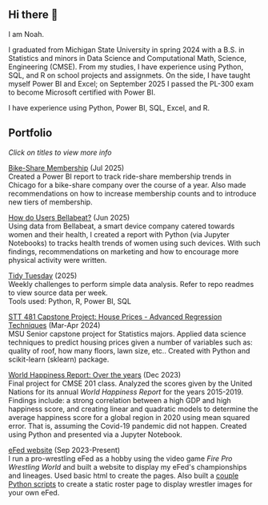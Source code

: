 ## Hi there 👋
I am Noah.

I graduated from Michigan State University in spring 2024 with a B.S. in Statistics and minors in Data Science and Computational Math, Science, Engineering (CMSE). From my studies, I have experience using Python, SQL, and R on school projects and assignmets. On the side, I have taught myself Power BI and Excel; on September 2025 I passed the PL-300 exam to become Microsoft certified with Power BI.

I have experience using Python, Power BI, SQL, Excel, and R.

## Portfolio
*Click on titles to view more info*

[Bike-Share Membership](https://github.com/leenoah390/coursera-case-studies/blob/main/Case%20Study%201%20City%20Bikes.md) (Jul 2025)\
Created a Power BI report to track ride-share membership trends in Chicago for a bike-share company over the course of a year. Also made recommendations on how to increase membership counts and to introduce new tiers of membership.

[How do Users Bellabeat?](https://github.com/leenoah390/coursera-case-studies/blob/main/Case%20Study%202%20Bellabeat.ipynb) (Jun 2025)\
Using data from Bellabeat, a smart device company catered towards women and their health, I created a report with Python (via Jupyter Notebooks) to tracks health trends of women using such devices. With such findings, recommendations on marketing and how to encourage more physical activity were written.

[Tidy Tuesday](https://github.com/leenoah390/tidytuesday_practice) (2025)\
Weekly challenges to perform simple data analysis. Refer to repo readmes to view source data per week.\
Tools used: Python, R, Power BI, SQL

[STT 481 Capstone Project: House Prices - Advanced Regression Techniques](https://github.com/leenoah390/stt481_house_project) (Mar-Apr 2024)\
MSU Senior capstone project for Statistics majors. Applied data science techniques to predict housing prices given a number of variables such as: quality of roof, how many floors, lawn size, etc.. Created with Python and scikit-learn (sklearn) package.

[World Happiness Report: Over the years](https://github.com/leenoah390/World_Happiness_Report/blob/main/world_happiness_report_all.ipynb) (Dec 2023)\
Final project for CMSE 201 class. Analyzed the scores given by the United Nations for its annual *World Happiness Report* for the years 2015-2019. Findings include: a strong correlation between a high GDP and high happiness score, and creating linear and quadratic models to determine the average happiness score for a global region in 2020 using mean squared error. That is, assuming the Covid-19 pandemic did not happen. Created using Python and presented via a Jupyter Notebook.

[eFed website](https://leenoah390.github.io/) (Sep 2023-Present)\
I run a pro-wrestling eFed as a hobby using the video game *Fire Pro Wrestling World* and built a website to display my eFed's championships and lineages. Used basic html to create the pages. Also built a [couple Python scripts](https://github.com/leenoah390/fpww_roster_builder) to create a static roster page to display wrestler images for your own eFed.

<!--
**leenoah390/leenoah390** is a ✨ _special_ ✨ repository because its `README.md` (this file) appears on your GitHub profile.

Here are some ideas to get you started:

- 🔭 I’m currently working on ...
- 🌱 I’m currently learning ...
- 👯 I’m looking to collaborate on ...
- 🤔 I’m looking for help with ...
- 💬 Ask me about ...
- 📫 How to reach me: ...
- 😄 Pronouns: ...
- ⚡ Fun fact: ...
-->
